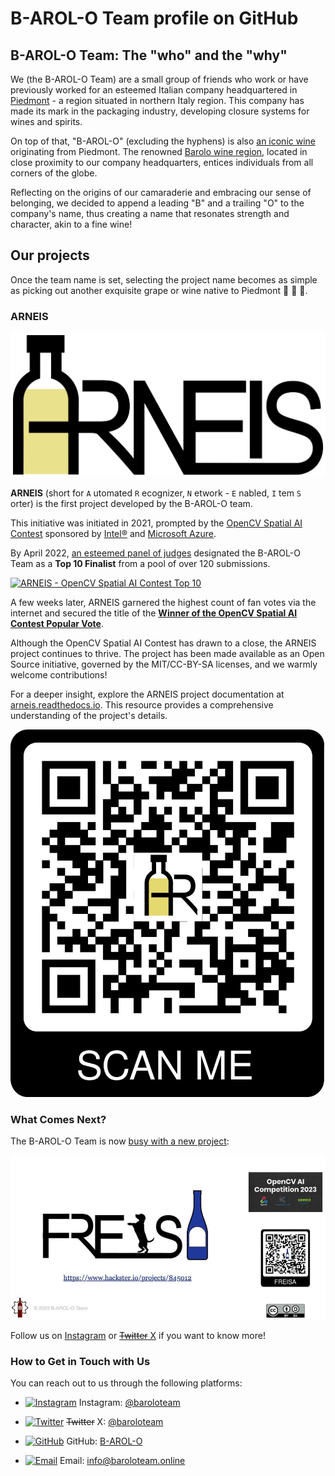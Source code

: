 # B-AROL-O Team profile on GitHub

## B-AROL-O Team: The "who" and the "why"

We (the B-AROL-O Team) are a small group of friends who work or have previously worked for an esteemed Italian company headquartered in [Piedmont](https://en.wikipedia.org/wiki/Piedmont_(wine)) - a region situated in northern Italy region.
This company has made its mark in the packaging industry, developing closure systems for wines and spirits.

On top of that, "B-AROL-O" (excluding the hyphens) is also [an iconic wine](https://en.wikipedia.org/wiki/Barolo) originating from Piedmont.
The renowned [Barolo wine region](https://www.decanter.com/wine/wine-regions/piedmont-wine-region/barolo/), located in close proximity to our company headquarters, entices individuals from all corners of the globe.

Reflecting on the origins of our camaraderie and embracing our sense of belonging, we decided to append a leading "B" and a trailing "O" to the company's name, thus creating a name that resonates strength and character, akin to a fine wine!

## Our projects

Once the team name is set, selecting the project name becomes as simple as picking out another exquisite grape or wine native to Piedmont 🍷 🍇 🥂.

### ARNEIS

[![arneis-logo.png](https://raw.githubusercontent.com/B-AROL-O/ARNEIS/main/docs/images/arneis-logo.png)](https://arneis.readthedocs.io)

**ARNEIS** (short for ``A`` utomated ``R`` ecognizer,  ``N`` etwork - ``E`` nabled, ``I`` tem ``S`` orter) is the first project developed by the B-AROL-O team.

<!-- markdown-link-check-disable -->
This initiative was initiated in 2021, prompted by the [OpenCV Spatial AI Contest](https://opencv.org/opencv-spatial-ai-contest/) sponsored by [Intel&reg;](https://www.intel.com/) and [Microsoft Azure](https://azure.microsoft.com/).
<!-- markdown-link-check-enable -->

By April 2022, [an esteemed panel of judges](https://opencv.org/blog/meet-the-judges-for-opencv-spatial-ai-contest/) designated the B-AROL-O Team as a **Top 10 Finalist** from a pool of over 120 submissions.

[![ARNEIS - OpenCV Spatial AI Contest Top 10](https://user-images.githubusercontent.com/75182/164913525-176820e5-eb7e-4f74-b3da-f7adf01dda9c.png)](https://www.youtube.com/watch?v=mijyQ9Kjg9Y "ARNEIS - OpenCV Spatial AI Contest Top 10")

<!-- [![2022-04-21-opencv-spatial-ai-contest-top-10-finalist.png](https://raw.githubusercontent.com/B-AROL-O/ARNEIS/main/docs/images/2022-04-21-opencv-spatial-ai-contest-top-10-finalist.png)](https://form.jotform.com/221086334784156) -->

<!-- Please vote and have friends vote for "**Team B-AROL-O - ARNEIS**" [on this site](https://form.jotform.com/221086334784156)! -->

A few weeks later, ARNEIS garnered the highest count of fan votes via the internet and secured the title of the **[Winner of the OpenCV Spatial AI Contest Popular Vote](https://opencv.org/blog/announcing-the-opencv-spatial-ai-contest-popular-vote-winner/)**.

Although the OpenCV Spatial AI Contest has drawn to a close, the ARNEIS project continues to thrive.
The project has been made available as an Open Source initiative, governed by the MIT/CC-BY-SA licenses, and we warmly welcome contributions!

For a deeper insight, explore the ARNEIS project documentation at [arneis.readthedocs.io](https://arneis.readthedocs.io).
This resource provides a comprehensive understanding of the project's details.

[![arneis-qr-code.png](https://github.com/B-AROL-O/ARNEIS/blob/main/docs/images/arneis-qr-code.png?raw=true)](https://arneis.readthedocs.io)

### What Comes Next?

The B-AROL-O Team is now [busy with a new project](https://www.hackster.io/projects/845012):

![2023-10-28-freisa-landing-page.png](https://raw.githubusercontent.com/B-AROL-O/.github/main/profile/img/2023-10-28-freisa-landing-page.png)

Follow us on [Instagram](https://instagram.com/baroloteam) or [~~Twitter~~ X](https://x.com/baroloteam) if you want to know more!

### How to Get in Touch with Us

You can reach out to us through the following platforms:

* [![Instagram](https://img.icons8.com/small/16/000000/instagram-new.png)](https://instagram.com/baroloteam) Instagram: [@baroloteam](https://instagram.com/baroloteam)

* [![Twitter](https://img.icons8.com/small/16/000000/twitter.png)](https://x.com/baroloteam) ~~Twitter~~ X: [@baroloteam](<https://x.com/baroloteam>)

* [![GitHub](https://img.icons8.com/small/16/000000/github.png)](https://github.com/B-AROL-O) GitHub: [B-AROL-O](https://github.com/B-AROL-O)

* [![Email](https://img.icons8.com/small/16/000000/email.png)](mailto:info@baroloteam.online) Email: [info@baroloteam.online](mailto:info@baroloteam.online)

<!-- * Homepage: <https://baroloteam.online> -->

<!-- EOF -->
